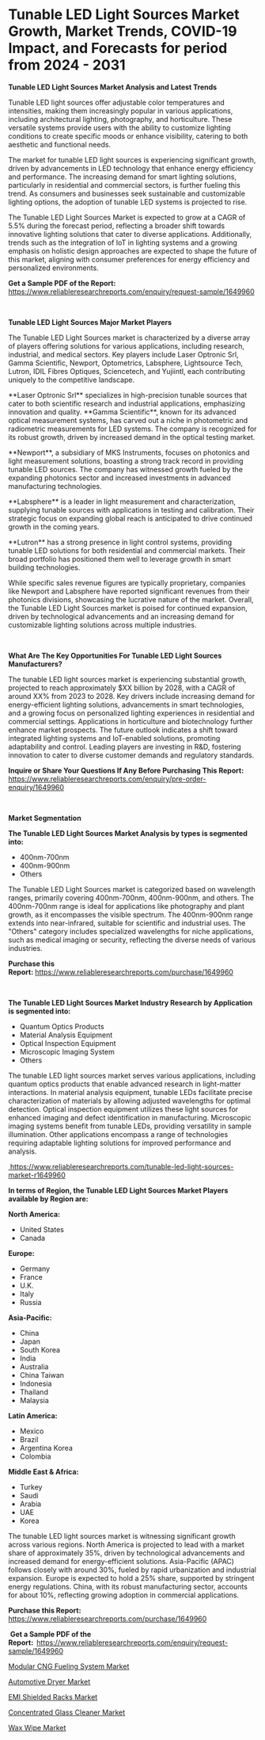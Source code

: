 <p><h1>Tunable LED Light Sources Market Growth, Market Trends, COVID-19 Impact, and Forecasts for period from 2024 - 2031</h1></p><p><strong>Tunable LED Light Sources Market Analysis and Latest Trends</strong></p>
<p><p>Tunable LED light sources offer adjustable color temperatures and intensities, making them increasingly popular in various applications, including architectural lighting, photography, and horticulture. These versatile systems provide users with the ability to customize lighting conditions to create specific moods or enhance visibility, catering to both aesthetic and functional needs.</p><p>The market for tunable LED light sources is experiencing significant growth, driven by advancements in LED technology that enhance energy efficiency and performance. The increasing demand for smart lighting solutions, particularly in residential and commercial sectors, is further fueling this trend. As consumers and businesses seek sustainable and customizable lighting options, the adoption of tunable LED systems is projected to rise.</p><p>The Tunable LED Light Sources Market is expected to grow at a CAGR of 5.5% during the forecast period, reflecting a broader shift towards innovative lighting solutions that cater to diverse applications. Additionally, trends such as the integration of IoT in lighting systems and a growing emphasis on holistic design approaches are expected to shape the future of this market, aligning with consumer preferences for energy efficiency and personalized environments.</p></p>
<p><strong>Get a Sample PDF of the Report:&nbsp;</strong> <a href="https://www.reliableresearchreports.com/enquiry/request-sample/1649960?utm_campaign=38&utm_medium=2&utm_source=Github&utm_content=ia&utm_term=26092024&utm_id=tunable-led-light-sources">https://www.reliableresearchreports.com/enquiry/request-sample/1649960</a></p>
<p>&nbsp;</p>
<p><strong>Tunable LED Light Sources Major Market Players</strong></p>
<p><p>The Tunable LED Light Sources market is characterized by a diverse array of players offering solutions for various applications, including research, industrial, and medical sectors. Key players include Laser Optronic Srl, Gamma Scientific, Newport, Optometrics, Labsphere, Lightsource Tech, Lutron, IDIL Fibres Optiques, Sciencetech, and Yujiintl, each contributing uniquely to the competitive landscape.</p><p>**Laser Optronic Srl** specializes in high-precision tunable sources that cater to both scientific research and industrial applications, emphasizing innovation and quality. **Gamma Scientific**, known for its advanced optical measurement systems, has carved out a niche in photometric and radiometric measurements for LED systems. The company is recognized for its robust growth, driven by increased demand in the optical testing market.</p><p>**Newport**, a subsidiary of MKS Instruments, focuses on photonics and light measurement solutions, boasting a strong track record in providing tunable LED sources. The company has witnessed growth fueled by the expanding photonics sector and increased investments in advanced manufacturing technologies.</p><p>**Labsphere** is a leader in light measurement and characterization, supplying tunable sources with applications in testing and calibration. Their strategic focus on expanding global reach is anticipated to drive continued growth in the coming years. </p><p>**Lutron** has a strong presence in light control systems, providing tunable LED solutions for both residential and commercial markets. Their broad portfolio has positioned them well to leverage growth in smart building technologies.</p><p>While specific sales revenue figures are typically proprietary, companies like Newport and Labsphere have reported significant revenues from their photonics divisions, showcasing the lucrative nature of the market. Overall, the Tunable LED Light Sources market is poised for continued expansion, driven by technological advancements and an increasing demand for customizable lighting solutions across multiple industries.</p></p>
<p>&nbsp;</p>
<p><strong>What Are The Key Opportunities For Tunable LED Light Sources Manufacturers?</strong></p>
<p><p>The tunable LED light sources market is experiencing substantial growth, projected to reach approximately $XX billion by 2028, with a CAGR of around XX% from 2023 to 2028. Key drivers include increasing demand for energy-efficient lighting solutions, advancements in smart technologies, and a growing focus on personalized lighting experiences in residential and commercial settings. Applications in horticulture and biotechnology further enhance market prospects. The future outlook indicates a shift toward integrated lighting systems and IoT-enabled solutions, promoting adaptability and control. Leading players are investing in R&D, fostering innovation to cater to diverse customer demands and regulatory standards.</p></p>
<p><strong>Inquire or Share Your Questions If Any Before Purchasing This Report:</strong> <a href="https://www.reliableresearchreports.com/enquiry/pre-order-enquiry/1649960?utm_campaign=38&utm_medium=2&utm_source=Github&utm_content=ia&utm_term=26092024&utm_id=tunable-led-light-sources">https://www.reliableresearchreports.com/enquiry/pre-order-enquiry/1649960</a></p>
<p>&nbsp;</p>
<p><strong>Market Segmentation</strong></p>
<p><strong>The Tunable LED Light Sources Market Analysis by types is segmented into:</strong></p>
<p><ul><li>400nm-700nm</li><li>400nm-900nm</li><li>Others</li></ul></p>
<p><p>The Tunable LED Light Sources market is categorized based on wavelength ranges, primarily covering 400nm-700nm, 400nm-900nm, and others. The 400nm-700nm range is ideal for applications like photography and plant growth, as it encompasses the visible spectrum. The 400nm-900nm range extends into near-infrared, suitable for scientific and industrial uses. The "Others" category includes specialized wavelengths for niche applications, such as medical imaging or security, reflecting the diverse needs of various industries.</p></p>
<p><strong>Purchase this Report:&nbsp;</strong><a href="https://www.reliableresearchreports.com/purchase/1649960?utm_campaign=38&utm_medium=2&utm_source=Github&utm_content=ia&utm_term=26092024&utm_id=tunable-led-light-sources">https://www.reliableresearchreports.com/purchase/1649960</a></p>
<p>&nbsp;</p>
<p><strong>The Tunable LED Light Sources Market Industry Research by Application is segmented into:</strong></p>
<p><ul><li>Quantum Optics Products</li><li>Material Analysis Equipment</li><li>Optical Inspection Equipment</li><li>Microscopic Imaging System</li><li>Others</li></ul></p>
<p><p>The tunable LED light sources market serves various applications, including quantum optics products that enable advanced research in light-matter interactions. In material analysis equipment, tunable LEDs facilitate precise characterization of materials by allowing adjusted wavelengths for optimal detection. Optical inspection equipment utilizes these light sources for enhanced imaging and defect identification in manufacturing. Microscopic imaging systems benefit from tunable LEDs, providing versatility in sample illumination. Other applications encompass a range of technologies requiring adaptable lighting solutions for improved performance and analysis.</p></p>
<p><a href="https://www.reliableresearchreports.com/tunable-led-light-sources-market-r1649960?utm_campaign=38&utm_medium=2&utm_source=Github&utm_content=ia&utm_term=26092024&utm_id=tunable-led-light-sources">&nbsp;https://www.reliableresearchreports.com/tunable-led-light-sources-market-r1649960</a></p>
<p><strong>In terms of Region, the Tunable LED Light Sources Market Players available by Region are:</strong></p>
<p>
    <p> <strong> North America: </strong>
        <ul>
            <li>United States</li>
            <li>Canada</li>
        </ul>
        </p> 
    <p> <strong> Europe: </strong>
        <ul>
            <li>Germany</li>
            <li>France</li>
            <li>U.K.</li>
            <li>Italy</li>
            <li>Russia</li>
        </ul>
        </p> 
    <p> <strong> Asia-Pacific: </strong>
        <ul>
            <li>China</li>
            <li>Japan</li>
            <li>South Korea</li>
            <li>India</li>
            <li>Australia</li>
            <li>China Taiwan</li>
            <li>Indonesia</li>
            <li>Thailand</li>
            <li>Malaysia</li>
        </ul>
        </p> 
    <p> <strong> Latin America: </strong>
        <ul>
            <li>Mexico</li>
            <li>Brazil</li>
            <li>Argentina Korea</li>
            <li>Colombia</li>
        </ul>
        </p> 
    <p> <strong> Middle East & Africa: </strong>
        <ul>
            <li>Turkey</li>
            <li>Saudi</li>
            <li>Arabia</li>
            <li>UAE</li>
            <li>Korea</li>
        </ul>
    </p>
    </p>
<p><p>The tunable LED light sources market is witnessing significant growth across various regions. North America is projected to lead with a market share of approximately 35%, driven by technological advancements and increased demand for energy-efficient solutions. Asia-Pacific (APAC) follows closely with around 30%, fueled by rapid urbanization and industrial expansion. Europe is expected to hold a 25% share, supported by stringent energy regulations. China, with its robust manufacturing sector, accounts for about 10%, reflecting growing adoption in commercial applications.</p></p>
<p><strong>Purchase this Report: </strong><a href="https://www.reliableresearchreports.com/purchase/1649960?utm_campaign=38&utm_medium=2&utm_source=Github&utm_content=ia&utm_term=26092024&utm_id=tunable-led-light-sources">https://www.reliableresearchreports.com/purchase/1649960</a></p>
<p>&nbsp;<strong>Get a Sample PDF of the Report:&nbsp;&nbsp;</strong><a href="https://www.reliableresearchreports.com/enquiry/request-sample/1649960?utm_campaign=38&utm_medium=2&utm_source=Github&utm_content=ia&utm_term=26092024&utm_id=tunable-led-light-sources">https://www.reliableresearchreports.com/enquiry/request-sample/1649960</a></p>
<p><strong></strong></p>
<p><p><a href="https://github.com/NasrinKhan99/Market-Research-Report-List-1/blob/main/modular-cng-fueling-system-market.md?utm_campaign=38&utm_medium=2&utm_source=Github&utm_content=ia&utm_term=26092024&utm_id=tunable-led-light-sources">Modular CNG Fueling System Market</a></p><p><a href="https://www.linkedin.com/pulse/automotive-dryer-industry-sector-market-dynamics-future-scenarios-pv3cc?trackingId=T9Pfb4tEQlGJVgicrzMhqQ%3D%3D&utm_campaign=38&utm_medium=2&utm_source=Github&utm_content=ia&utm_term=26092024&utm_id=tunable-led-light-sources">Automotive Dryer Market</a></p><p><a href="https://github.com/RoseBoyd475/Market-Research-Report-List-1/blob/main/emi-shielded-racks-market.md?utm_campaign=38&utm_medium=2&utm_source=Github&utm_content=ia&utm_term=26092024&utm_id=tunable-led-light-sources">EMI Shielded Racks Market</a></p><p><a href="https://issuu.com/reportprime-2/docs/concentrated-glass-cleaner-market-s_da4ae1d5e6b114?utm_campaign=38&utm_medium=2&utm_source=Github&utm_content=ia&utm_term=26092024&utm_id=tunable-led-light-sources">Concentrated Glass Cleaner Market</a></p><p><a href="https://issuu.com/reportprime-2/docs/wax-wipe-market-size-2030.pptx_9fe922a5286620?utm_campaign=38&utm_medium=2&utm_source=Github&utm_content=ia&utm_term=26092024&utm_id=tunable-led-light-sources">Wax Wipe Market</a></p></p>
